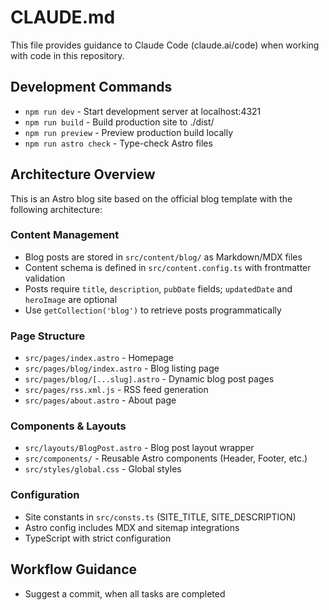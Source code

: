 # CLAUDE.md

This file provides guidance to Claude Code (claude.ai/code) when working with code in this repository.

## Development Commands

- `npm run dev` - Start development server at localhost:4321
- `npm run build` - Build production site to ./dist/
- `npm run preview` - Preview production build locally
- `npm run astro check` - Type-check Astro files

## Architecture Overview

This is an Astro blog site based on the official blog template with the following architecture:

### Content Management
- Blog posts are stored in `src/content/blog/` as Markdown/MDX files
- Content schema is defined in `src/content.config.ts` with frontmatter validation
- Posts require `title`, `description`, `pubDate` fields; `updatedDate` and `heroImage` are optional
- Use `getCollection('blog')` to retrieve posts programmatically

### Page Structure
- `src/pages/index.astro` - Homepage
- `src/pages/blog/index.astro` - Blog listing page
- `src/pages/blog/[...slug].astro` - Dynamic blog post pages
- `src/pages/rss.xml.js` - RSS feed generation
- `src/pages/about.astro` - About page

### Components & Layouts
- `src/layouts/BlogPost.astro` - Blog post layout wrapper
- `src/components/` - Reusable Astro components (Header, Footer, etc.)
- `src/styles/global.css` - Global styles

### Configuration
- Site constants in `src/consts.ts` (SITE_TITLE, SITE_DESCRIPTION)
- Astro config includes MDX and sitemap integrations
- TypeScript with strict configuration

## Workflow Guidance
- Suggest a commit, when all tasks are completed